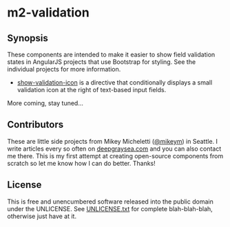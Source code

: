 # m2-validation

## Synopsis

These components are intended to make it easier to show field validation states in AngularJS projects that use Bootstrap for styling. See the individual projects for more information.
  
* [show-validation-icon](/validation-icon/) is a directive that conditionally displays a small validation icon at the right of text-based input fields.

More coming, stay tuned...

## Contributors

These are little side projects from Mikey Micheletti ([@mikeym](https://twitter.com/mikeym)) in Seattle. I write articles every so often on [deepgraysea.com](http://deepgraysea.com) and you can also contact me there. This is my first attempt at creating open-source components from scratch so let me know how I can do better. Thanks!

## License

This is free and unencumbered software released into the public domain under the UNLICENSE. See [UNLICENSE.txt](UNLICENSE.txt) for complete blah-blah-blah, otherwise just have at it.
